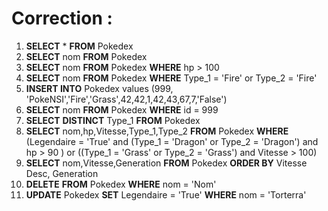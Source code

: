 # Correction :

1. **SELECT** * **FROM** Pokedex
2. **SELECT** nom **FROM** Pokedex
3. **SELECT** nom **FROM** Pokedex **WHERE** hp > 100
4. **SELECT** nom **FROM** Pokedex **WHERE** Type_1 = 'Fire' or Type_2 = 'Fire'
5. **INSERT INTO** Pokedex values (999, 'PokeNSI','Fire','Grass',42,42,1,42,43,67,7,'False')
6. **SELECT** nom **FROM** Pokedex **WHERE** id = 999
7. **SELECT** **DISTINCT** Type_1 **FROM** Pokedex
8. **SELECT** nom,hp,Vitesse,Type_1,Type_2 **FROM** Pokedex **WHERE** (Legendaire = 'True' and (Type_1 = 'Dragon' or Type_2 = 'Dragon') and hp > 90 ) or ((Type_1 = 'Grass' or Type_2 = 'Grass') and Vitesse > 100)
9. **SELECT** nom,Vitesse,Generation **FROM** Pokedex **ORDER BY** Vitesse Desc, Generation
10. **DELETE** **FROM** Pokedex **WHERE** nom = 'Nom'
11. **UPDATE** Pokedex **SET** Legendaire = 'True' **WHERE** nom = 'Torterra'

